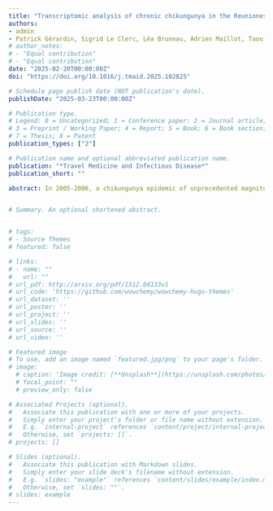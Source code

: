 ```yaml
---
title: "Transcriptomic analysis of chronic chikungunya in the Reunionese CHIKGene cohort uncovers a shift in gene expression more than 10 years after infection"
authors:
- admin
- Patrick Gérardin, Sigrid Le Clerc, Léa Bruneau, Adrien Maillot, Taoufik Labib, Myriam Rahmouni, Jean-Louis Spadoni, Jean-Philippe Meyniel, Clémence Cornet, Cécile Lefebvre, Nora El Jahrani, Jakub Savara, Mano Joseph Mathew, Christine Fontaine, Christine Payet, Nathalie Ah-You, Cécile Chabert, Corinne Mussard, Sylvaine Porcherat, Samir Medjane, Josselin Noirel, Catherine Marimoutou, Hakim Hocini, Jean-François Zagury
# author_notes:
# - "Equal contribution"
# - "Equal contribution"
date: "2025-02-20T00:00:00Z"
doi: "https://doi.org/10.1016/j.tmaid.2025.102825"

# Schedule page publish date (NOT publication's date).
publishDate: "2025-03-23T00:00:00Z"

# Publication type.
# Legend: 0 = Uncategorized; 1 = Conference paper; 2 = Journal article;
# 3 = Preprint / Working Paper; 4 = Report; 5 = Book; 6 = Book section;
# 7 = Thesis; 8 = Patent
publication_types: ["2"]

# Publication name and optional abbreviated publication name.
publication: "*Travel Medicine and Infectious Disease*"
publication_short: ""

abstract: In 2005-2006, a chikungunya epidemic of unprecedented magnitude hit Reunion Island, which raised a public health concern through the substantial proportions of long-lasting manifestations. To understand the pathophysiology underlying chronic chikungunya (CC), we designed the CHIKGene cohort study and collected blood samples from 133 subjects diagnosed with CC and from 86 control individuals that had recovered within 3 months, 12-to-15 years after exposure. We conducted bulk RNAseq analysis on peripheral blood mononuclear cells to find differentially expressed genes (DEGs), gene set enrichment analysis (GSEA) and gene ontologies to uncover top-level enriched terms associated with DEGs, and weighted gene correlation network analysis (WGCNA) to elucidate underlying cellular processes. Among 1549 DEGs, gene expression analysis identified 10 top genes including NR4A2 and TRIM58 (upregulated in CC), IGHG3 and IGHV3-49 (downregulated in CC) linked to immune regulation, OSBP2 (upregulated in CC) and SEMA6B (downregulated in CC) linked to neuronal homeostasis and axon guidance, respectively. GSEA and WGCNA unveiled cellular processes such as "Metabolism of RNA" and "Cell Cycle”. This study uncovers a shift in gene expression of CC subjects. IGHG3 and IGHV3-49 gene shut-offs spotlight the importance of neutralizing antibodies against chikungunya virus in the progression to chronic disease. Human diseases associations highlight connections to rheumatoid arthritis, nervous and cardiac systems. GSEA and WGCNA bounce the hypotheses of a persistent viral reservoir or an increased susceptibility to RNA viral pathogens with new onset infections. Together, our findings might offer potential targets for therapeutic options aimed at alleviating chronic chikungunya.


# Summary. An optional shortened abstract.


# tags:
# - Source Themes
# featured: false

# links:
# - name: ""
#   url: ""
# url_pdf: http://arxiv.org/pdf/1512.04133v1
# url_code: 'https://github.com/wowchemy/wowchemy-hugo-themes'
# url_dataset: ''
# url_poster: ''
# url_project: ''
# url_slides: ''
# url_source: ''
# url_video: ''

# Featured image
# To use, add an image named `featured.jpg/png` to your page's folder. 
# image:
  # caption: 'Image credit: [**Unsplash**](https://unsplash.com/photos/jdD8gXaTZsc)'
  # focal_point: ""
  # preview_only: false

# Associated Projects (optional).
#   Associate this publication with one or more of your projects.
#   Simply enter your project's folder or file name without extension.
#   E.g. `internal-project` references `content/project/internal-project/index.md`.
#   Otherwise, set `projects: []`.
# projects: []

# Slides (optional).
#   Associate this publication with Markdown slides.
#   Simply enter your slide deck's filename without extension.
#   E.g. `slides: "example"` references `content/slides/example/index.md`.
#   Otherwise, set `slides: ""`.
# slides: example
---
```

